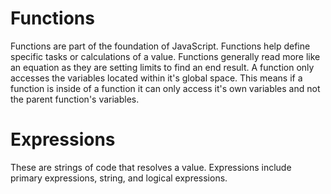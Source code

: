 # Functions

Functions are part of the foundation of JavaScript. Functions help define specific tasks or calculations of a value. Functions generally read more like an equation as they are setting limits to find an end result. A function only accesses the variables located within it's global space. This means if a function is inside of a function it can only access it's own variables and not the parent function's variables. 

# Expressions

These are strings of code that resolves a value. Expressions include primary expressions, string, and logical expressions. 

